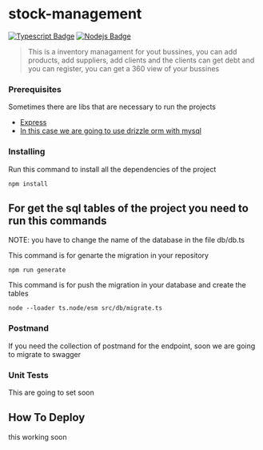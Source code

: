 # stock-management

[![Typescript Badge](https://img.shields.io/badge/-Typescript-007acc?style=for-the-badge&labelColor=black&logo=typescript&logoColor=007acc)](#) [![Nodejs Badge](https://img.shields.io/badge/-Nodejs-3C873A?style=for-the-badge&labelColor=black&logo=node.js&logoColor=3C873A)](#)

> This is a inventory managament for yout bussines, you can add products, add suppliers, add clients and the clients can get debt and you can register, you can get a 360 view of your bussines

### Prerequisites

Sometimes there are libs that are necessary to run the projects

- [Express](https://www.npmjs.com/package/express)
- [In this case we are going to use drizzle orm with mysql](https://orm.drizzle.team/)

### Installing

Run this command to install all the dependencies of the project

```
npm install

```

## For get the sql tables of the project you need to run this commands
NOTE: you have to change the name of the database in the file db/db.ts

This command is for genarte the migration in your repository

```
npm run generate

```

This command is for push the migration in your database and create the tables

```
node --loader ts.node/esm src/db/migrate.ts

```


### Postmand

If you need the collection of postmand for the endpoint, soon we are going to migrate to swagger

### Unit Tests

This are going to set soon


## How To Deploy

this working soon
